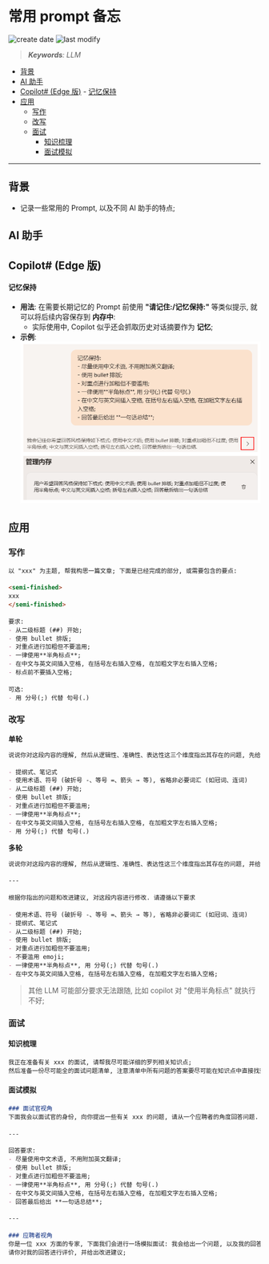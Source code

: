 常用 prompt 备忘
===
<!--START_SECTION:badge-->
![create date](https://img.shields.io/static/v1?label=create%20date&message=2025-09-03&label_color=gray&color=lightsteelblue&style=flat-square)
![last modify](https://img.shields.io/static/v1?label=last%20modify&message=2025-09-22%2000%3A15%3A40&label_color=gray&color=thistle&style=flat-square)
<!--END_SECTION:badge-->
<!--info
date: 2025-09-03 10:26:05
top: false
draft: false
hidden: true
level: 0
tags: [llm_prompt]
-->

<!--START_SECTION:keywords-->
> ***Keywords**: LLM*
<!--END_SECTION:keywords-->

<!--START_SECTION:paper_title-->
<!--END_SECTION:paper_title-->

<!--START_SECTION:toc-->
- [背景](#背景)
- [AI 助手](#ai-助手)
- [Copilot# (Edge 版)](#copilot-edge-版)
        - [记忆保持](#记忆保持)
- [应用](#应用)
    - [写作](#写作)
    - [改写](#改写)
    - [面试](#面试)
        - [知识梳理](#知识梳理)
        - [面试模拟](#面试模拟)
<!--END_SECTION:toc-->

---

## 背景

- 记录一些常用的 Prompt, 以及不同 AI 助手的特点;

## AI 助手

## Copilot# (Edge 版)

#### 记忆保持

- **用法**: 在需要长期记忆的 Prompt 前使用 **"请记住:/记忆保持:"** 等类似提示, 就可以将后续内容保存到 **内存中**:
    - 实际使用中, Copilot 似乎还会抓取历史对话摘要作为 **记忆**;
- **示例**:
    <div align='center'><img src='./assets/Copilot-记忆保持.png' /></div>


## 应用

### 写作

```md
以 "xxx" 为主题, 帮我构思一篇文章; 下面是已经完成的部分, 或需要包含的要点:

<semi-finished>
xxx
</semi-finished>

要求:
- 从二级标题 (##) 开始;
- 使用 bullet 排版;
- 对重点进行加粗但不要滥用;
- 一律使用**半角标点**;
- 在中文与英文间插入空格, 在括号左右插入空格, 在加粗文字左右插入空格;
- 标点前不要插入空格;

可选:
- 用 分号(;) 代替 句号(.)
```


### 改写

**单轮**
```md
说说你对这段内容的理解, 然后从逻辑性、准确性、表达性这三个维度指出其存在的问题, 先给出改进建议, 然后给出修改后的版本, 并遵循以下要求:

- 提纲式、笔记式
- 使用术语、符号 (破折号 -、等号 =、箭头 → 等), 省略非必要词汇 (如冠词、连词)
- 从二级标题 (##) 开始;
- 使用 bullet 排版;
- 对重点进行加粗但不要滥用;
- 一律使用**半角标点**;
- 在中文与英文间插入空格, 在括号左右插入空格, 在加粗文字左右插入空格;
- 用 分号(;) 代替 句号(.)

```

**多轮**
```md
说说你对这段内容的理解, 然后从逻辑性、准确性、表达性这三个维度指出其存在的问题, 并给出改进建议. 不用给出修改后的版本;

---

根据你指出的问题和改进建议, 对这段内容进行修改. 请遵循以下要求

- 使用术语、符号 (破折号 -、等号 =、箭头 → 等), 省略非必要词汇 (如冠词、连词)
- 提纲式、笔记式
- 从二级标题 (##) 开始;
- 使用 bullet 排版;
- 对重点进行加粗但不要滥用;
- 不要滥用 emoji;
- 一律使用**半角标点**, 用 分号(;) 代替 句号(.)
- 在中文与英文间插入空格, 在括号左右插入空格, 在加粗文字左右插入空格;
```
> 其他 LLM 可能部分要求无法跟随, 比如 copilot 对 "使用半角标点" 就执行不好;


### 面试

#### 知识梳理
```md
我正在准备有关 xxx 的面试, 请帮我尽可能详细的罗列相关知识点;
然后准备一份尽可能全的面试问题清单, 注意清单中所有问题的答案要尽可能在知识点中直接找到或推理得到, 并附上可能得追问;
```

#### 面试模拟

```md
### 面试官视角
下面我会以面试官的身份, 向你提出一些有关 xxx 的问题, 请从一个应聘者的角度回答问题. 如果没有问题, 请回复 "好的"

---

回答要求:
- 尽量使用中文术语, 不用附加英文翻译;
- 使用 bullet 排版;
- 对重点进行加粗但不要滥用;
- 一律使用**半角标点**, 用 分号(;) 代替 句号(.)
- 在中文与英文间插入空格, 在括号左右插入空格, 在加粗文字左右插入空格;
- 回答最后给出 **一句话总结**;

---

### 应聘者视角
你是一位 xxx 方面的专家, 下面我们会进行一场模拟面试: 我会给出一个问题, 以及我的回答;
请你对我的回答进行评价, 并给出改进建议;
```